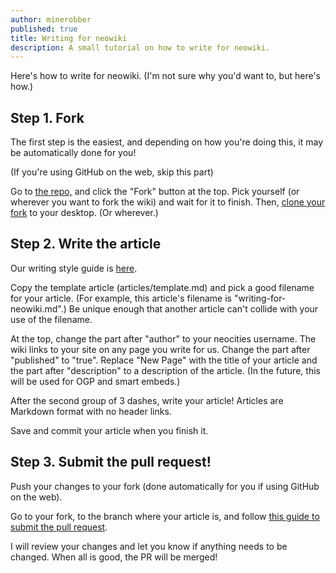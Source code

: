 ```yaml
---
author: minerobber
published: true
title: Writing for neowiki
description: A small tutorial on how to write for neowiki.
---
```


Here's how to write for neowiki. (I'm not sure why you'd want to, but here's how.)

## Step 1. Fork

The first step is the easiest, and depending on how you're doing this, it may be automatically done for you!

(If you're using GitHub on the web, skip this part)

Go to [the repo,](//github.com/MineRobber9000/neowiki) and click the "Fork" button at the top. Pick yourself (or wherever you
want to fork the wiki) and wait for it to finish. Then, [clone your fork](https://services.github.com/on-demand/github-cli/clone-repo-cli) to your desktop. (Or wherever.)

## Step 2. Write the article

Our writing style guide is [here](style-guide.html).

Copy the template article (articles/template.md) and pick a good filename for your article. (For example, this article's filename
is "writing-for-neowiki.md".) Be unique enough that another article can't collide with your use of the filename.

At the top, change the part after "author" to your neocities username. The wiki links to your site on any page you write for us.
Change the part after "published" to "true". Replace "New Page" with the title of your article and the part after "description" to
a description of the article. (In the future, this will be used for OGP and smart embeds.)

After the second group of 3 dashes, write your article! Articles are Markdown format with no header links.

Save and commit your article when you finish it.

## Step 3. Submit the pull request!

Push your changes to your fork (done automatically for you if using GitHub on the web).

Go to your fork, to the branch where your article is, and follow [this guide to submit the pull request](https://help.github.com/articles/creating-a-pull-request-from-a-fork/).

I will review your changes and let you know if anything needs to be changed. When all is good, the PR will be merged!
